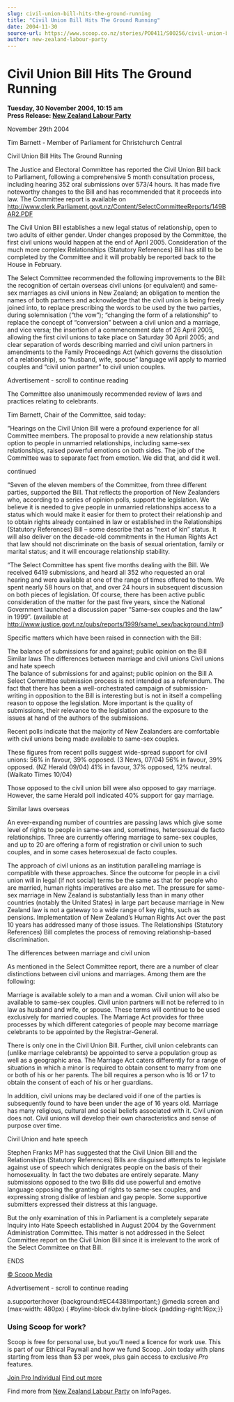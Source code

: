 ```yaml
---
slug: civil-union-bill-hits-the-ground-running
title: "Civil Union Bill Hits The Ground Running"
date: 2004-11-30
source-url: https://www.scoop.co.nz/stories/PO0411/S00256/civil-union-bill-hits-the-ground-running.htm
author: new-zealand-labour-party
---
```

Civil Union Bill Hits The Ground Running
========================================

**Tuesday, 30 November 2004, 10:15 am**  
**Press Release: [New Zealand Labour Party](https://info.scoop.co.nz/New_Zealand_Labour_Party)**

November 29th 2004

Tim Barnett - Member of Parliament for Christchurch Central

Civil Union Bill Hits The Ground Running

The Justice and Electoral Committee has reported the Civil Union Bill back to Parliament, following a comprehensive 5 month consultation process, including hearing 352 oral submissions over 573/4 hours. It has made five noteworthy changes to the Bill and has recommended that it proceeds into law. The Committee report is available on http://www.clerk.Parliament.govt.nz/Content/SelectCommitteeReports/149BAR2.PDF

The Civil Union Bill establishes a new legal status of relationship, open to two adults of either gender. Under changes proposed by the Committee, the first civil unions would happen at the end of April 2005. Consideration of the much more complex Relationships (Statutory References) Bill has still to be completed by the Committee and it will probably be reported back to the House in February.

The Select Committee recommended the following improvements to the Bill: the recognition of certain overseas civil unions (or equivalent) and same-sex marriages as civil unions in New Zealand; an obligation to mention the names of both partners and acknowledge that the civil union is being freely joined into, to replace prescribing the words to be used by the two parties, during solemnisation (“the vow”); “changing the form of a relationship” to replace the concept of “conversion” between a civil union and a marriage, and vice versa; the insertion of a commencement date of 26 April 2005, allowing the first civil unions to take place on Saturday 30 April 2005; and clear separation of words describing married and civil union partners in amendments to the Family Proceedings Act (which governs the dissolution of a relationship), so “husband, wife, spouse” language will apply to married couples and “civil union partner” to civil union couples.

Advertisement - scroll to continue reading





The Committee also unanimously recommended review of laws and practices relating to celebrants.

Tim Barnett, Chair of the Committee, said today:

“Hearings on the Civil Union Bill were a profound experience for all Committee members. The proposal to provide a new relationship status option to people in unmarried relationships, including same-sex relationships, raised powerful emotions on both sides. The job of the Committee was to separate fact from emotion. We did that, and did it well.

continued

“Seven of the eleven members of the Committee, from three different parties, supported the Bill. That reflects the proportion of New Zealanders who, according to a series of opinion polls, support the legislation. We believe it is needed to give people in unmarried relationships access to a status which would make it easier for them to protect their relationship and to obtain rights already contained in law or established in the Relationships (Statutory References) Bill – some describe that as “next of kin” status. It will also deliver on the decade-old commitments in the Human Rights Act that law should not discriminate on the basis of sexual orientation, family or marital status; and it will encourage relationship stability.

“The Select Committee has spent five months dealing with the Bill. We received 6419 submissions, and heard all 352 who requested an oral hearing and were available at one of the range of times offered to them. We spent nearly 58 hours on that, and over 24 hours in subsequent discussion on both pieces of legislation. Of course, there has been active public consideration of the matter for the past five years, since the National Government launched a discussion paper “Same-sex couples and the law” in 1999”. (available at http://www.justice.govt.nz/pubs/reports/1999/same\_sex/background.html)

Specific matters which have been raised in connection with the Bill:

The balance of submissions for and against; public opinion on the Bill Similar laws The differences between marriage and civil unions Civil unions and hate speech  
The balance of submissions for and against; public opinion on the Bill A Select Committee submission process is not intended as a referendum. The fact that there has been a well-orchestrated campaign of submission-writing in opposition to the Bill is interesting but is not in itself a compelling reason to oppose the legislation. More important is the quality of submissions, their relevance to the legislation and the exposure to the issues at hand of the authors of the submissions.

Recent polls indicate that the majority of New Zealanders are comfortable with civil unions being made available to same-sex couples.

These figures from recent polls suggest wide-spread support for civil unions: 56% in favour, 39% opposed. (3 News, 07/04) 56% in favour, 39% opposed. (NZ Herald 09/04) 41% in favour, 37% opposed, 12% neutral. (Waikato Times 10/04)

Those opposed to the civil union bill were also opposed to gay marriage. However, the same Herald poll indicated 40% support for gay marriage.

Similar laws overseas

An ever-expanding number of countries are passing laws which give some level of rights to people in same-sex and, sometimes, heterosexual de facto relationships. Three are currently offering marriage to same-sex couples, and up to 20 are offering a form of registration or civil union to such couples, and in some cases heterosexual de facto couples.

The approach of civil unions as an institution paralleling marriage is compatible with these approaches. Since the outcome for people in a civil union will in legal (if not social) terms be the same as that for people who are married, human rights imperatives are also met. The pressure for same-sex marriage in New Zealand is substantially less than in many other countries (notably the United States) in large part because marriage in New Zealand law is not a gateway to a wide range of key rights, such as pensions. Implementation of New Zealand’s Human Rights Act over the past 10 years has addressed many of those issues. The Relationships (Statutory References) Bill completes the process of removing relationship-based discrimination.

The differences between marriage and civil union

As mentioned in the Select Committee report, there are a number of clear distinctions between civil unions and marriages. Among them are the following:

Marriage is available solely to a man and a woman. Civil union will also be available to same-sex couples. Civil union partners will not be referred to in law as husband and wife, or spouse. These terms will continue to be used exclusively for married couples. The Marriage Act provides for three processes by which different categories of people may become marriage celebrants to be appointed by the Registrar-General.

There is only one in the Civil Union Bill. Further, civil union celebrants can (unlike marriage celebrants) be appointed to serve a population group as well as a geographic area. The Marriage Act caters differently for a range of situations in which a minor is required to obtain consent to marry from one or both of his or her parents. The bill requires a person who is 16 or 17 to obtain the consent of each of his or her guardians.

In addition, civil unions may be declared void if one of the parties is subsequently found to have been under the age of 16 years old. Marriage has many religious, cultural and social beliefs associated with it. Civil union does not. Civil unions will develop their own characteristics and sense of purpose over time.

Civil Union and hate speech

Stephen Franks MP has suggested that the Civil Union Bill and the Relationships (Statutory References) Bills are disguised attempts to legislate against use of speech which denigrates people on the basis of their homosexuality. In fact the two debates are entirely separate. Many submissions opposed to the two Bills did use powerful and emotive language opposing the granting of rights to same-sex couples, and expressing strong dislike of lesbian and gay people. Some supportive submitters expressed their distress at this language.

But the only examination of this in Parliament is a completely separate Inquiry into Hate Speech established in August 2004 by the Government Administration Committee. This matter is not addressed in the Select Committee report on the Civil Union Bill since it is irrelevant to the work of the Select Committee on that Bill.

ENDS  

[© Scoop Media](http://www.scoop.co.nz/about/terms.html)  

Advertisement - scroll to continue reading



a.supporter:hover {background:#EC4438!important;} @media screen and (max-width: 480px) { #byline-block div.byline-block {padding-right:16px;}}

### Using Scoop for work?

Scoop is free for personal use, but you’ll need a licence for work use. This is part of our Ethical Paywall and how we fund Scoop. Join today with plans starting from less than $3 per week, plus gain access to exclusive _Pro_ features.  
  
[Join Pro Individual](https://pro.scoop.co.nz/Individual/?from=ProIn24) [Find out more](https://pro.scoop.co.nz/using-scoop-for-work/?from=ProIn24)

Find more from [New Zealand Labour Party](https://info.scoop.co.nz/New_Zealand_Labour_Party) on InfoPages.